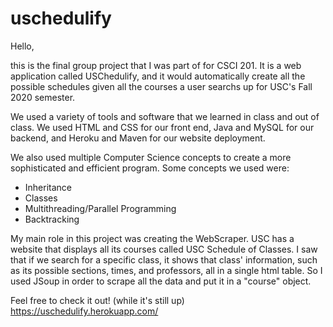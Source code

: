 # uschedulify
Hello,

this is the final group project that I was part of for CSCI 201. It is a web application called USChedulify, and it would automatically create all the possible schedules given all the courses a user searchs up for USC's Fall 2020 semester.

We used a variety of tools and software that we learned in class and out of class. We used HTML and CSS for our front end, Java and MySQL for our backend, and Heroku and Maven for our website deployment.

We also used multiple Computer Science concepts to create a more sophisticated and efficient program. Some concepts we used were:
- Inheritance
- Classes
- Multithreading/Parallel Programming
- Backtracking

My main role in this project was creating the WebScraper. USC has a website that displays all its courses called USC Schedule of Classes. I saw that if we search for a specific class, it shows that class' information, such as its possible sections, times, and professors, all in a single html table. So I used JSoup in order to scrape all the data and put it in a "course" object. 

Feel free to check it out! (while it's still up)
https://uschedulify.herokuapp.com/
